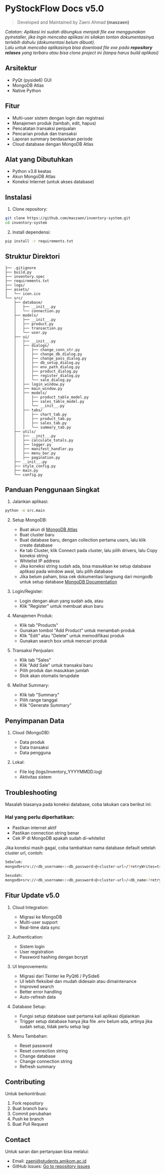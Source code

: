 # PyStockFlow Docs v5.0
> Developed and Maintained by Zaeni Ahmad __(maszaen)__

_Catatan: Aplikasi ini sudah dibungkus menjadi file exe menggunakan pyinstaller, jika ingin mencoba aplikasi ini silakan tonton dokumentasinya terlebih dahulu (dokumentasi belum dibuat)._ <br/>
_Lalu untuk mencoba aplikasinya bisa download file exe pada **repository relases** yang terbaru atau bisa clone project ini (tanpa harus build aplikasi)_

## Arsitektur

- PyQt (pyside6) GUI
- MongoDB Atlas
- Native Python

## Fitur

- Multi-user sistem dengan login dan registrasi
- Manajemen produk (tambah, edit, hapus)
- Pencatatan transaksi penjualan
- Pencarian produk dan transaksi
- Laporan summary berdasarkan periode
- Cloud database dengan MongoDB Atlas

## Alat yang Dibutuhkan

- Python v3.8 keatas
- Akun MongoDB Atlas
- Koneksi Internet (untuk akses database)

## Instalasi

1. Clone repository:
```bash
git clone https://github.com/maszaen/inventory-system.git
cd inventory-system
```

2. Install dependensi:
```bash
pip install -r requirements.txt
```

## Struktur Direktori

```
├── .gitignore
├── build.py
├── inventory.spec
├── requirements.txt
├── logs/
├── assets/
│   └── icon.ico
└── src/
    ├── database/
    │   ├── __init__.py
    │   └── connection.py
    ├── models/
    │   ├── __init__.py
    │   ├── product.py
    │   ├── transaction.py
    │   └── user.py
    ├── ui/
    │   ├── __init__.py
    │   ├── dialogs/
    │   │   ├── change_conn_str.py
    │   │   ├── change_db_dialog.py
    │   │   ├── change_pass_dialog.py
    │   │   ├── db_setup_dialog.py
    │   │   ├── env_path_dialog.py
    │   │   ├── product_dialog.py
    │   │   ├── register_dialog.py
    │   │   └── sale_dialog.py
    │   ├── login_window.py
    │   ├── main_window.py
    │   ├── models/
    │   │   ├── product_table_model.py
    │   │   ├── sales_table_model.py
    │   │   └── __init__.py
    │   ├── tabs/
    │   │   ├── chart_tab.py
    │   │   ├── product_tab.py
    │   │   ├── sales_tab.py
    │   │   └── summary_tab.py
    ├── utils/
    │   ├── __init__.py
    │   ├── calculate_totals.py
    │   ├── logger.py
    │   ├── manifest_handler.py
    │   ├── menu_bar.py
    │   ├── pagination.py
    ├── __init__.py
    ├── style_config.py
    ├── main.py
    └── config.py

```

## Panduan Penggunaan Singkat

1. Jalankan aplikasi:
```bash
python -m src.main
```

2. Setup MongoDB:
   - Buat akun di [MongoDB Atlas](https://www.mongodb.com/cloud/atlas)
   - Buat cluster baru
   - Buat database baru, dengan collection pertama users, lalu klik create database
   - Ke tab Cluster, klik Connect pada cluster, lalu pilih drivers, lalu Copy koneksi string
   - Whitelist IP address
   - Jika koneksi string sudah ada, bisa masukkan ke setup database aplikasi pada window awal, lalu pilih database
   - Jika belum paham, bisa cek dokumentasi langsung dari mongodb untuk setup database [MongoDB Documentation](https://www.mongodb.com/docs/)
   
3. Login/Register:
   - Login dengan akun yang sudah ada, atau
   - Klik "Register" untuk membuat akun baru

4. Manajemen Produk:
   - Klik tab "Products"
   - Gunakan tombol "Add Product" untuk menambah produk
   - Klik "Edit" atau "Delete" untuk memodifikasi produk
   - Gunakan search box untuk mencari produk

5. Transaksi Penjualan:
   - Klik tab "Sales"
   - Klik "Add Sale" untuk transaksi baru
   - Pilih produk dan masukkan jumlah
   - Stok akan otomatis terupdate

6. Melihat Summary:
   - Klik tab "Summary"
   - Pilih range tanggal
   - Klik "Generate Summary"

## Penyimpanan Data

1. Cloud (MongoDB):
   - Data produk
   - Data transaksi
   - Data pengguna

2. Lokal:
   - File log (logs/inventory_YYYYMMDD.log)
   - Aktivitas sistem

## Troubleshooting

Masalah biasanya pada koneksi database, coba lakukan cara berikut ini: <br/>
### Hal yang perlu diperhatikan:
   - Pastikan internet aktif
   - Pastikan connection string benar
   - Cek IP di MongoDB apakah sudah di-whitelist

Jika koneksi masih gagal, coba tambahkan nama database default setelah cluster url, contoh: <br/>
```bash
Sebelum:
mongodb+srv://<db_username>:<db_password>@<cluster-url>/?retryWrites=true&w=majority&appName=<appName>

Sesudah:
mongodb+srv://<db_username>:<db_password>@<cluster-url>/<db_name>?retryWrites=true&w=majority&appName=<appName>
```

## Fitur Update v5.0

1. Cloud Integration:

   - Migrasi ke MongoDB
   - Multi-user support
   - Real-time data sync

2. Authentication:
   - Sistem login
   - User registration
   - Password hashing dengan bcrypt

3. UI Improvements: 
   - Migrasi dari Tkinter ke PyQt6 / PySide6
   - UI lebih fleksibel dan mudah didesain atau dimaintenance
   - Improved search
   - Better error handling
   - Auto-refresh data

4. Database Setup: 
   - Fungsi setup database saat pertama kali aplikasi dijalankan
   - Trigger setup database hanya jika file .env belum ada, artinya jika sudah setup, tidak perlu setup lagi

5. Menu Tambahan:
   - Reset password
   - Reset connection string
   - Change database
   - Change connection string
   - Refresh summary

## Contributing

Untuk berkontribusi:
1. Fork repository
2. Buat branch baru
3. Commit perubahan
4. Push ke branch
5. Buat Pull Request

## Contact

Untuk saran dan pertanyaan bisa melalui:
- Email: zaeni@students.amikom.ac.id
- GitHub Issues: [Go to repository issues](https://github.com/maszaen/inventory-system/issues)